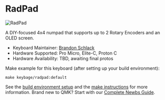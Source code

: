 # RadPad

![RadPad](https://i.imgur.com/a4UmOuW.jpg)

A DIY-focused 4x4 numpad that supports up to 2 Rotary Encoders and an OLED screen.

* Keyboard Maintainer: [Brandon Schlack](https://github.com/brandonschlack)
* Hardware Supported: Pro Micro, Elite-C, Proton C
* Hardware Availability: TBD, awaiting final protos

Make example for this keyboard (after setting up your build environment):

    make keybage/radpad:default

See the [build environment setup](https://docs.qmk.fm/#/getting_started_build_tools) and the [make instructions](https://docs.qmk.fm/#/getting_started_make_guide) for more information. Brand new to QMK? Start with our [Complete Newbs Guide](https://docs.qmk.fm/#/newbs).
